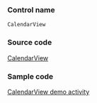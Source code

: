 ### Control name

`CalendarView`

### Source code

[CalendarView](https://github.com/microsoft/fluentui-android/blob/master/FluentUI/src/main/java/com/microsoft/fluentui/calendar/CalendarView.kt)

### Sample code

[CalendarView demo activity](https://github.com/microsoft/fluentui-android/blob/master/FluentUI.Demo/src/main/java/com/microsoft/fluentuidemo/demos/CalendarViewActivity.kt)

